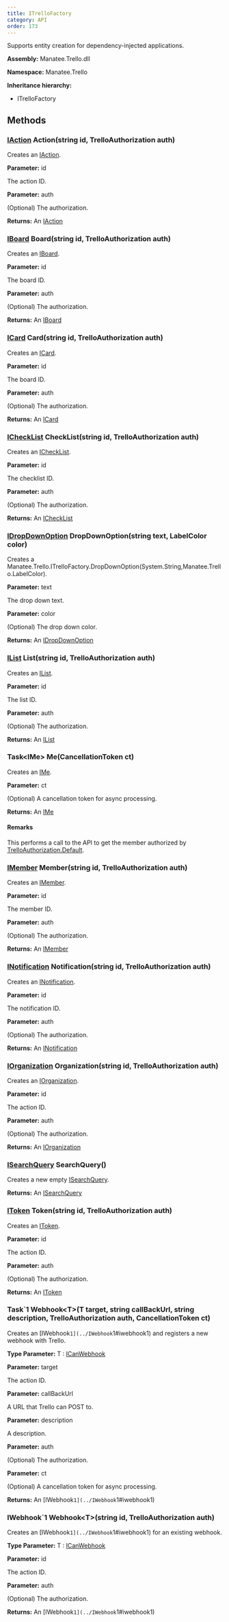 ```yaml
---
title: ITrelloFactory
category: API
order: 173
---
```


Supports entity creation for dependency-injected applications.

**Assembly:** Manatee.Trello.dll

**Namespace:** Manatee.Trello

**Inheritance hierarchy:**

- ITrelloFactory

## Methods

### [IAction](../IAction#iaction) Action(string id, TrelloAuthorization auth)

Creates an [IAction](../IAction#iaction).

**Parameter:** id

The action ID.

**Parameter:** auth

(Optional) The authorization.

**Returns:** An [IAction](../IAction#iaction)

### [IBoard](../IBoard#iboard) Board(string id, TrelloAuthorization auth)

Creates an [IBoard](../IBoard#iboard).

**Parameter:** id

The board ID.

**Parameter:** auth

(Optional) The authorization.

**Returns:** An [IBoard](../IBoard#iboard)

### [ICard](../ICard#icard) Card(string id, TrelloAuthorization auth)

Creates an [ICard](../ICard#icard).

**Parameter:** id

The board ID.

**Parameter:** auth

(Optional) The authorization.

**Returns:** An [ICard](../ICard#icard)

### [ICheckList](../ICheckList#ichecklist) CheckList(string id, TrelloAuthorization auth)

Creates an [ICheckList](../ICheckList#ichecklist).

**Parameter:** id

The checklist ID.

**Parameter:** auth

(Optional) The authorization.

**Returns:** An [ICheckList](../ICheckList#ichecklist)

### [IDropDownOption](../IDropDownOption#idropdownoption) DropDownOption(string text, LabelColor color)

Creates a Manatee.Trello.ITrelloFactory.DropDownOption(System.String,Manatee.Trello.LabelColor).

**Parameter:** text

The drop down text.

**Parameter:** color

(Optional) The drop down color.

**Returns:** An [IDropDownOption](../IDropDownOption#idropdownoption)

### [IList](../IList#ilist) List(string id, TrelloAuthorization auth)

Creates an [IList](../IList#ilist).

**Parameter:** id

The list ID.

**Parameter:** auth

(Optional) The authorization.

**Returns:** An [IList](../IList#ilist)

### Task&lt;IMe&gt; Me(CancellationToken ct)

Creates an [IMe](../IMe#ime).

**Parameter:** ct

(Optional) A cancellation token for async processing.

**Returns:** An [IMe](../IMe#ime)

#### Remarks

This performs a call to the API to get the member authorized by [TrelloAuthorization.Default](../TrelloAuthorization#static-trelloauthorization-default--get-).

### [IMember](../IMember#imember) Member(string id, TrelloAuthorization auth)

Creates an [IMember](../IMember#imember).

**Parameter:** id

The member ID.

**Parameter:** auth

(Optional) The authorization.

**Returns:** An [IMember](../IMember#imember)

### [INotification](../INotification#inotification) Notification(string id, TrelloAuthorization auth)

Creates an [INotification](../INotification#inotification).

**Parameter:** id

The notification ID.

**Parameter:** auth

(Optional) The authorization.

**Returns:** An [INotification](../INotification#inotification)

### [IOrganization](../IOrganization#iorganization) Organization(string id, TrelloAuthorization auth)

Creates an [IOrganization](../IOrganization#iorganization).

**Parameter:** id

The action ID.

**Parameter:** auth

(Optional) The authorization.

**Returns:** An [IOrganization](../IOrganization#iorganization)

### [ISearchQuery](../ISearchQuery#isearchquery) SearchQuery()

Creates a new empty [ISearchQuery](../ISearchQuery#isearchquery).

**Returns:** An [ISearchQuery](../ISearchQuery#isearchquery)

### [IToken](../IToken#itoken) Token(string id, TrelloAuthorization auth)

Creates an [IToken](../IToken#itoken).

**Parameter:** id

The action ID.

**Parameter:** auth

(Optional) The authorization.

**Returns:** An [IToken](../IToken#itoken)

### Task`1 Webhook&lt;T&gt;(T target, string callBackUrl, string description, TrelloAuthorization auth, CancellationToken ct)

Creates an [IWebhook`1](../IWebhook`1#iwebhook1) and registers a new webhook with Trello.

**Type Parameter:** T : [ICanWebhook](../ICanWebhook#icanwebhook)

**Parameter:** target

The action ID.

**Parameter:** callBackUrl

A URL that Trello can POST to.

**Parameter:** description

A description.

**Parameter:** auth

(Optional) The authorization.

**Parameter:** ct

(Optional) A cancellation token for async processing.

**Returns:** An [IWebhook`1](../IWebhook`1#iwebhook1)

### IWebhook`1 Webhook&lt;T&gt;(string id, TrelloAuthorization auth)

Creates an [IWebhook`1](../IWebhook`1#iwebhook1) for an existing webhook.

**Type Parameter:** T : [ICanWebhook](../ICanWebhook#icanwebhook)

**Parameter:** id

The action ID.

**Parameter:** auth

(Optional) The authorization.

**Returns:** An [IWebhook`1](../IWebhook`1#iwebhook1)

